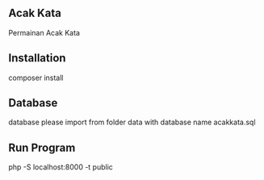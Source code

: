 ## Acak Kata
Permainan Acak Kata

## Installation
composer install

## Database
database please import from folder data with database name acakkata.sql

## Run Program
php -S localhost:8000 -t public

